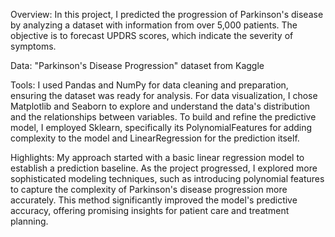 
Overview: In this project, I predicted the progression of Parkinson's disease by analyzing a dataset with information from over 5,000 patients. The objective is to forecast UPDRS scores, which indicate the severity of symptoms.

Data: "Parkinson's Disease Progression" dataset from Kaggle

Tools: I used Pandas and NumPy for data cleaning and preparation, ensuring the dataset was ready for analysis.
For data visualization, I chose Matplotlib and Seaborn to explore and understand the data's distribution and the relationships between variables.
To build and refine the predictive model, I employed Sklearn, specifically its PolynomialFeatures for adding complexity to the model and LinearRegression for the prediction itself.

Highlights: My approach started with a basic linear regression model to establish a prediction baseline. As the project progressed, I explored more sophisticated modeling techniques, such as introducing polynomial features to capture the complexity of Parkinson's disease progression more accurately. This method significantly improved the model's predictive accuracy, offering promising insights for patient care and treatment planning.






